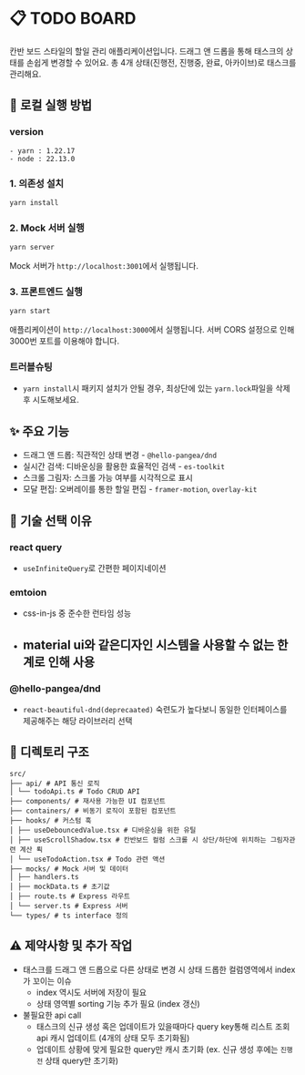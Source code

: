 # 📋 TODO BOARD

칸반 보드 스타일의 할일 관리 애플리케이션입니다. 드래그 앤 드롭을 통해 태스크의 상태를 손쉽게 변경할 수 있어요. 총 4개 상태(진행전, 진행중, 완료, 아카이브)로 태스크를 관리해요.


## 🚀 로컬 실행 방법

### version
```
- yarn : 1.22.17
- node : 22.13.0
```

### 1. 의존성 설치
```bash
yarn install
```

### 2. Mock 서버 실행
```bash
yarn server
```
Mock 서버가 `http://localhost:3001`에서 실행됩니다.

### 3. 프론트엔드 실행
```bash
yarn start
```
애플리케이션이 `http://localhost:3000`에서 실행됩니다. 서버 CORS 설정으로 인해 3000번 포트를 이용해야 합니다.

### 트러블슈팅
- `yarn install`시 패키지 설치가 안될 경우, 최상단에 있는 `yarn.lock`파일을 삭제 후 시도해보세요.

## ✨ 주요 기능

- 드래그 앤 드롭: 직관적인 상태 변경 - `@hello-pangea/dnd`
- 실시간 검색: 디바운싱을 활용한 효율적인 검색 - `es-toolkit`
- 스크롤 그림자: 스크롤 가능 여부를 시각적으로 표시 
- 모달 편집: 오버레이를 통한 할일 편집 - `framer-motion`, `overlay-kit`

## 🎯 기술 선택 이유

### react query
- `useInfiniteQuery`로 간편한 페이지네이션

### emtoion
- css-in-js 중 준수한 런타임 성능
- material ui와 같은디자인 시스템을 사용할 수 없는 한계로 인해 사용
    - 

### @hello-pangea/dnd
- `react-beautiful-dnd(deprecaated)` 숙련도가 높다보니 동일한 인터페이스를 제공해주는 해당 라이브러리 선택


## 📁 디렉토리 구조
```
src/
├── api/ # API 통신 로직
│ └── todoApi.ts # Todo CRUD API
├── components/ # 재사용 가능한 UI 컴포넌트
├── containers/ # 비동기 로직이 포함된 컴포넌트
├── hooks/ # 커스텀 훅
│ ├── useDebouncedValue.tsx # 디바운싱을 위한 유틸
│ ├── useScrollShadow.tsx # 칸반보드 컬럼 스크롤 시 상단/하단에 위치하는 그림자관련 계산 뢱
│ └── useTodoAction.tsx # Todo 관련 액션
├── mocks/ # Mock 서버 및 데이터
│ ├── handlers.ts
│ ├── mockData.ts # 초기값
│ ├── route.ts # Express 라우트
│ └── server.ts # Express 서버
└── types/ # ts interface 정의
```

## ⚠️ 제약사항 및 추가 작업
- 태스크를 드래그 앤 드롭으로 다른 상태로 변경 시 상태 드롭한 컬럼영역에서 index가 꼬이는 이슈
  - index 역시도 서버에 저장이 필요
  - 상태 영역별 sorting 기능 추가 필요 (index 갱신)
- 불필요한 api call
  - 태스크의 신규 생성 혹은 업데이트가 있을때마다 query key통해 리스트 조회 api 캐시 업데이트 (4개의 상태 모두 초기화됨)
  - 업데이트 상황에 맞게 필요한 query만 캐시 초기화 (ex. 신규 생성 후에는 `진행전` 상태 query만 초기화)
